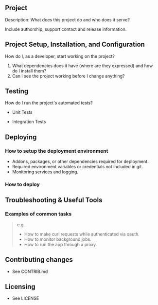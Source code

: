 ## Project

Description: What does this project do and who does it serve?

Include authorship, support contact and release information.

## Project Setup, Installation, and Configuration
How do I, as a developer, start working on the project?

1. What dependencies does it have (where are they expressed) and how do I install them?
1. Can I see the project working before I change anything?

## Testing
How do I run the project's automated tests?

* Unit Tests

* Integration Tests

## Deploying

### How to setup the deployment environment

* Addons, packages, or other dependencies required for deployment.
* Required environment variables or credentials not included in git.
* Monitoring services and logging.

### How to deploy

## Troubleshooting & Useful Tools

### Examples of common tasks

> e.g.
> * How to make curl requests while authenticated via oauth.
> * How to monitor background jobs.
> * How to run the app through a proxy.

## Contributing changes

* See CONTRIB.md

## Licensing

* See LICENSE
